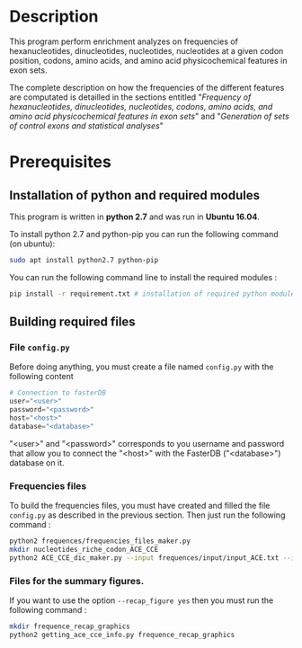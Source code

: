 # Description

This program perform enrichment analyzes on frequencies of hexanucleotides, dinucleotides, nucleotides, nucleotides at a given codon position, codons, amino acids, and amino acid physicochemical features in exon sets.

The complete description on how the frequencies of the different features are computated is detailled in the sections entitled  "*Frequency of hexanucleotides, dinucleotides, nucleotides, codons, amino acids, and amino acid physicochemical features in exon sets*" and  "*Generation of sets of control exons and statistical analyses*"

# Prerequisites

## Installation of python and required modules

This program is written in **python 2.7** and was run in **Ubuntu 16.04**.

To install python 2.7 and python-pip you can run the following command (on ubuntu):

```sh
sudo apt install python2.7 python-pip
```

You can run the following command line to install the required modules :
```sh
pip install -r requirement.txt # installation of required python modules
```

## Building required files

### File `config.py`

Before doing anything, you must create a file named `config.py` with the following content

```py
# Connection to fasterDB
user="<user>"
password="<password>"
host="<host>"
database="<database>"
```
"\<user\>" and "\<password\>" corresponds to you username and password that allow you to connect the "\<host\>" with the FasterDB ("\<database\>") database on it.

### Frequencies files

To build the frequencies files, you must have created and filled the file `config.py` as described in the previous section.
Then just run the following command :

```sh
python2 frequences/frequencies_files_maker.py
mkdir nucleotides_riche_codon_ACE_CCE
python2 ACE_CCE_dic_maker.py --input frequences/input/input_ACE.txt --input2 frequences/input/input_CCE.txt --output nucleotides_riche_codon_ACE_CCE/
```

### Files for the summary figures.

If you want to use the option `--recap_figure yes` then you must run the following command :

```sh
mkdir frequence_recap_graphics
python2 getting_ace_cce_info.py frequence_recap_graphics
